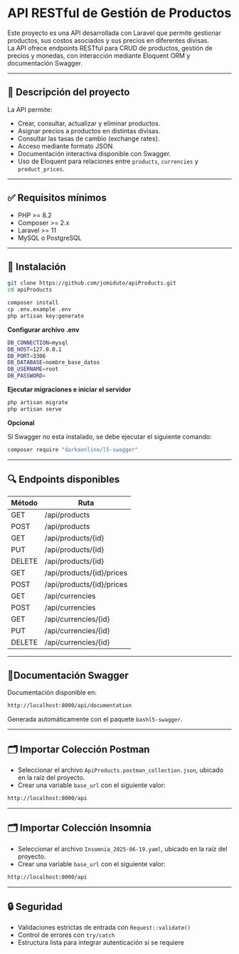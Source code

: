
# API RESTful de Gestión de Productos

Este proyecto es una API desarrollada con Laravel que permite gestionar productos, sus costos asociados y sus precios en diferentes divisas.  
La API ofrece endpoints RESTful para CRUD de productos, gestión de precios y monedas, con interacción mediante Eloquent ORM y documentación Swagger.

---

## 🧾 Descripción del proyecto

La API permite:

- Crear, consultar, actualizar y eliminar productos.
- Asignar precios a productos en distintas divisas.
- Consultar las tasas de cambio (exchange rates).
- Acceso mediante formato JSON.
- Documentación interactiva disponible con Swagger.
- Uso de Eloquent para relaciones entre `products`, `currencies` y `product_prices`.

---

## ✅ Requisitos mínimos

- PHP >= 8.2
- Composer >= 2.x
- Laravel >= 11
- MySQL o PostgreSQL

---

## 🚀 Instalación

```bash
git clone https://github.com/jomiduto/apiProducts.git
cd apiProducts

composer install
cp .env.example .env
php artisan key:generate
```
**Configurar archivo .env**
```bash
DB_CONNECTION=mysql
DB_HOST=127.0.0.1
DB_PORT=3306
DB_DATABASE=nombre_base_datos
DB_USERNAME=root
DB_PASSWORD=
```
**Ejecutar migraciones e iniciar el servidor**
```bash
php artisan migrate
php artisan serve
```

**Opcional**

Si Swagger no esta instalado, se debe ejecutar el siguiente comando:
```bash
composer require "darkaonline/l5-swagger"
```
---
## 🔍 Endpoints disponibles


|  Método| Ruta |
|--|--|
| GET | /api/products  |
| POST| /api/products  |
| GET | /api/products/{id}  |
| PUT| /api/products/{id}  |
| DELETE| /api/products/{id}  |
| GET | /api/products/{id}/prices |
| POST| /api/products/{id}/prices  |
| GET | /api/currencies  |
| POST| /api/currencies  |
| GET | /api/currencies/{id} |
| PUT| /api/currencies/{id}  |
| DELETE| /api/currencies/{id} |


---
## 📘Documentación Swagger

Documentación disponible en:
```bash
http://localhost:8000/api/documentation
```
Generada automáticamente con el paquete ```bashl5-swagger```.

---
## 🗂️ Importar Colección Postman

- Seleccionar el archivo ```ApiProducts.postman_collection.json```, ubicado en la raíz del proyecto.
- Crear una variable ```base_url``` con el siguiente valor:
```bash
http://localhost:8000/api
```
---
## 🗂️ Importar Colección Insomnia

- Seleccionar el archivo ```Insomnia_2025-06-19.yaml```, ubicado en la raíz del proyecto.
- Crear una variable ```base_url``` con el siguiente valor:
```bash
http://localhost:8000/api
```
---
## 🔒 Seguridad

-   Validaciones estrictas de entrada con `Request::validate()`
-   Control de errores con `try/catch`
-   Estructura lista para integrar autenticación si se requiere
